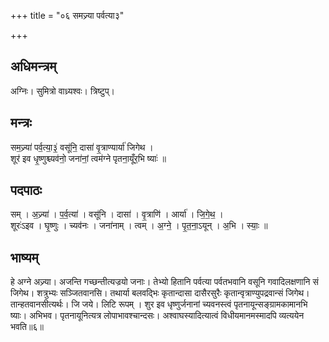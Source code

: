 +++
title = "०६ समज्र्या पर्वत्या३"

+++
## अधिमन्त्रम्
अग्निः। सुमित्रो वाध्र्यश्वः। त्रिष्टुप्।

## मन्त्रः
सम॒ज्र्या॑ पर्व॒त्या॒३॒॑ वसू॑नि॒ दासा॑ वृ॒त्राण्यार्या॑ जिगेथ ।  
शूर॑ इव धृ॒ष्णुश्च्यव॑नो॒ जना॑नां॒ त्वम॑ग्ने पृतना॒यूँर॒भि ष्याः॑ ॥

## पदपाठः
सम् । अ॒ज्र्या॑ । प॒र्व॒त्या॑ । वसू॑नि । दासा॑ । वृ॒त्राणि॑ । आर्या॑ । जि॒गे॒थ॒ ।  
शूरः॑ऽइव । घृ॒ष्णुः । च्यव॑नः । जना॑नाम् । त्वम् । अ॒ग्ने॒ । पृ॒त॒ना॒ऽयून् । अ॒भि । स्याः॒ ॥

## भाष्यम्
हे अग्ने अज्र्या। अजन्ति गच्छन्तीत्यज्रयो जनाः। तेभ्यो हितानि पर्वत्या पर्वतभवानि वसूनि गवादिलक्षणानि सं जिगेथ। शत्रुभ्यः सञ्जितवानसि। तथार्या बलवद्भिः कृतान्दासा दासैरसुरैः कृतान्वृत्राण्युपद्रवान्सं जिगेथ। तान्हतवानसीत्यर्थः। जि जये। लिटि रूपम् । शुर इव धृष्णुर्जनानां च्यवनस्त्वं पृतनायून्सङ्ग्रामकामानभि ष्याः। अभिभव। पृतनायूनित्यत्र लोपाभावश्चान्दसः। अश्वाघस्यादित्यात्वं विधीयमानमस्मादपि व्यत्ययेन भवति॥६॥